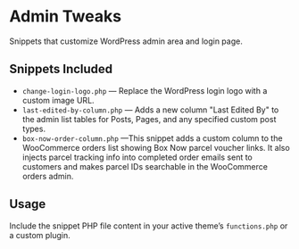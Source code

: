 # Admin Tweaks

Snippets that customize WordPress admin area and login page.

## Snippets Included

- `change-login-logo.php` — Replace the WordPress login logo with a custom image URL.  
- `last-edited-by-column.php` — Adds a new column "Last Edited By" to the admin list tables for Posts, Pages, and any specified custom post types.
- `box-now-order-column.php` —This snippet adds a custom column to the WooCommerce orders list showing Box Now parcel voucher links. It also injects parcel tracking info into completed order emails sent to customers and makes parcel IDs searchable in the WooCommerce orders admin.

## Usage

Include the snippet PHP file content in your active theme’s `functions.php` or a custom plugin.

